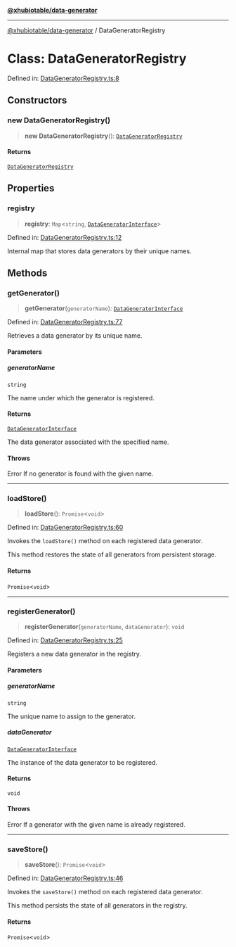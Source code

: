 [**@xhubiotable/data-generator**](../README.md)

***

[@xhubiotable/data-generator](../globals.md) / DataGeneratorRegistry

# Class: DataGeneratorRegistry

Defined in: [DataGeneratorRegistry.ts:8](https://github.com/xhubioTable/data-generator/blob/cfc6fb9019072a1983ea5e9d9a1f0cdbae55def6/src/DataGeneratorRegistry.ts#L8)

## Constructors

### new DataGeneratorRegistry()

> **new DataGeneratorRegistry**(): [`DataGeneratorRegistry`](DataGeneratorRegistry.md)

#### Returns

[`DataGeneratorRegistry`](DataGeneratorRegistry.md)

## Properties

### registry

> **registry**: `Map`\<`string`, [`DataGeneratorInterface`](../interfaces/DataGeneratorInterface.md)\>

Defined in: [DataGeneratorRegistry.ts:12](https://github.com/xhubioTable/data-generator/blob/cfc6fb9019072a1983ea5e9d9a1f0cdbae55def6/src/DataGeneratorRegistry.ts#L12)

Internal map that stores data generators by their unique names.

## Methods

### getGenerator()

> **getGenerator**(`generatorName`): [`DataGeneratorInterface`](../interfaces/DataGeneratorInterface.md)

Defined in: [DataGeneratorRegistry.ts:77](https://github.com/xhubioTable/data-generator/blob/cfc6fb9019072a1983ea5e9d9a1f0cdbae55def6/src/DataGeneratorRegistry.ts#L77)

Retrieves a data generator by its unique name.

#### Parameters

##### generatorName

`string`

The name under which the generator is registered.

#### Returns

[`DataGeneratorInterface`](../interfaces/DataGeneratorInterface.md)

The data generator associated with the specified name.

#### Throws

Error If no generator is found with the given name.

***

### loadStore()

> **loadStore**(): `Promise`\<`void`\>

Defined in: [DataGeneratorRegistry.ts:60](https://github.com/xhubioTable/data-generator/blob/cfc6fb9019072a1983ea5e9d9a1f0cdbae55def6/src/DataGeneratorRegistry.ts#L60)

Invokes the `loadStore()` method on each registered data generator.

This method restores the state of all generators from persistent storage.

#### Returns

`Promise`\<`void`\>

***

### registerGenerator()

> **registerGenerator**(`generatorName`, `dataGenerator`): `void`

Defined in: [DataGeneratorRegistry.ts:25](https://github.com/xhubioTable/data-generator/blob/cfc6fb9019072a1983ea5e9d9a1f0cdbae55def6/src/DataGeneratorRegistry.ts#L25)

Registers a new data generator in the registry.

#### Parameters

##### generatorName

`string`

The unique name to assign to the generator.

##### dataGenerator

[`DataGeneratorInterface`](../interfaces/DataGeneratorInterface.md)

The instance of the data generator to be registered.

#### Returns

`void`

#### Throws

Error If a generator with the given name is already registered.

***

### saveStore()

> **saveStore**(): `Promise`\<`void`\>

Defined in: [DataGeneratorRegistry.ts:46](https://github.com/xhubioTable/data-generator/blob/cfc6fb9019072a1983ea5e9d9a1f0cdbae55def6/src/DataGeneratorRegistry.ts#L46)

Invokes the `saveStore()` method on each registered data generator.

This method persists the state of all generators in the registry.

#### Returns

`Promise`\<`void`\>

